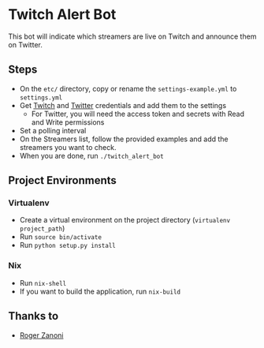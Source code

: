 # Twitch Alert Bot

This bot will indicate which streamers are live on Twitch and announce them on Twitter.

## Steps

- On the `etc/` directory, copy or rename the `settings-example.yml` to `settings.yml`
- Get [Twitch](https://dev.twitch.tv/console/apps/create) and [Twitter](https://developer.twitter.com/en/portal/dashboard) credentials and add them to the settings
  - For Twitter, you will need the access token and secrets with Read and Write permissions
- Set a polling interval
- On the Streamers list, follow the provided examples and add the streamers you want to check.
- When you are done, run `./twitch_alert_bot`

## Project Environments

### Virtualenv

- Create a virtual environment on the project directory (`virtualenv project_path`)
- Run `source bin/activate`
- Run `python setup.py install`

### Nix

- Run `nix-shell`
- If you want to build the application, run `nix-build`

## Thanks to
- [Roger Zanoni](https://gitlab.com/roger.zanoni)

